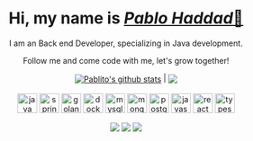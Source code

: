 <div>
  
  <h1 align="center">
   Hi, my name is 
    <a href="https://www.linkedin.com/in/pablo-haddad-b038121ba/"><i>Pablo Haddad</i>🫡</a>
  </h1>

   <p align="center">
   I am an Back end Developer, specializing in Java development.
  </p>
  
  <p align="center">
    Follow me and come code with me, let's grow together!
  </p>
  
</div>

<div align="center">
  <a href="github.com/pablitohaddad">
    <a href="https://github.com/pablitohaddad/github-readme-stas"><img align="center" src="https://github-readme-stats.vercel.app/api?username=pablitohaddad&show_icons=true&include_all_commits=true&theme=highcontrast&hide_border=true" alt="Pablito's github stats" /></a> | <a href="https://github.com/pablitohaddad/github-readme-stats"><img align="center" src="https://github-readme-stats.vercel.app/api/top-langs/?username=pablitohaddad&theme=highcontrast&hide_border=true&hide=jupyter%20notebook,html" /></a>
  </a>
</div>

<div align="center" valign="top"><br>
  <img align="center" alt="java" height="35" width="35" src="https://cdn.jsdelivr.net/gh/devicons/devicon/icons/java/java-original-wordmark.svg"">

<img align="center" alt="springboot" height="35" width="35" src="https://cdn.jsdelivr.net/gh/devicons/devicon@latest/icons/spring/spring-original.svg">

<img align="center" alt="golang" height="35" width="35" src="https://cdn.jsdelivr.net/gh/devicons/devicon@latest/icons/go/go-original.svg">

<img align="center" alt="docker" height="35" width="35" src="https://cdn.jsdelivr.net/gh/devicons/devicon@latest/icons/docker/docker-plain-wordmark.svg">

<img align="center" alt="mysql" height="35" width="35" src="https://cdn.jsdelivr.net/gh/devicons/devicon/icons/mysql/mysql-original.svg">

<img align="center" alt="mongodb" height="35" width="35" src="https://cdn.jsdelivr.net/gh/devicons/devicon@latest/icons/mongodb/mongodb-plain-wordmark.svg">

<img align="center" alt="postgre" height="35" width="35" src="https://cdn.jsdelivr.net/gh/devicons/devicon@latest/icons/postgresql/postgresql-original.svg">

<img align="center" alt="javascript" height="35" width="35" src="https://cdn.jsdelivr.net/gh/devicons/devicon@latest/icons/javascript/javascript-original.svg">

<img align="center" alt="react" height="35" width="35" src="https://cdn.jsdelivr.net/gh/devicons/devicon@latest/icons/react/react-original.svg">

<img align="center" alt="typescript" height="35" width="35" src="https://cdn.jsdelivr.net/gh/devicons/devicon@latest/icons/typescript/typescript-original.svg">
  
  
  
</div><br>

<div align="center">  
  <a href="https://www.instagram.com/pablitohaddad/" target="_blank"><img src="https://img.shields.io/badge/-Instagram-%23E4405F?style=for-the-badge&logo=instagram&logoColor=white" target="_blank"></a>
  <a href="https://www.linkedin.com/in/pablo-haddad-b038121ba/" target="_blank"><img src="https://img.shields.io/badge/-LinkedIn-%230077B5?style=for-the-badge&logo=linkedin&logoColor=white" target="_blank"></a> 
  <a href="pablitohaddad@gmail.com"><img src="https://img.shields.io/badge/-Gmail-%23333?style=for-the-badge&logo=gmail&logoColor=white" target="_blank"></a>
    
</div>


<div>

